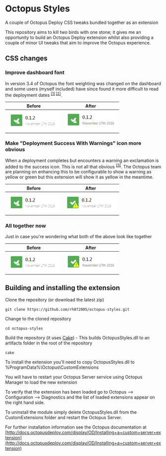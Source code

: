 # Octopus Styles
A couple of Octopus Deploy CSS tweaks bundled together as an extension

This repository aims to kill two birds with one stone; it gives me an opportunity to build an Octopus Deploy extension whilst also providing a couple of minor UI tweaks that aim to improve the Octopus experience.

## CSS changes
### Improve dashboard font
In version 3.4 of Octopus the font weighting was changed on the dashboard and some users (myself included) have since found it more difficult to read the deployment dates <sup>[[1]](https://help.octopusdeploy.com/discussions/problems/47286-dashboard-font) [[2]](https://octopusdeploy.uservoice.com/forums/170787-general/suggestions/15819517-change-the-fonts-in-the-3-4-dashboard)</sup>.


| Before                                        | After |
| ------                                        | ----- |
| ![Dashboard before](art/dashboard-before.png) | ![Dashboard After](art/dashboard-after.png)


### Make "Deployment Success With Warnings" icon more obvious
When a deployment completes but encounters a warning an exclamation is added to the success icon. This is not all that obvious <sup>[[3]](https://github.com/OctopusDeploy/Issues/issues/1888)</sup>. The Octopus team are planning on enhancing this to be configurable to show a warning as yellow or green but this extension will show it as yellow in the meantime.

| Before                                        | After |
| ------                                        | ----- |
| ![Warning before](art/dashboard-before.png) | ![Warning After](art/warning-after.png)

### All together now

Just in case you're wondering what both of the above look like together

| Before                                        | After |
| ------                                        | ----- |
| ![Both before](art/dashboard-before.png) | ![Both After](art/both-after.png)

## Building and installing the extension

Clone the repository (or download the latest zip)
~~~
git clone https://github.com/rh072005/octopus-styles.git
~~~

Change to the cloned repository
~~~
cd octopus-styles
~~~

Build the repository (it uses [Cake]("http://cakebuild.net/")) - This builds OctopusStyles.dll to an artifacts folder in the root of the repository
~~~
cake
~~~

To install the extension you'll need to copy OctopusStyles.dll to %ProgramData%\Octopus\CustomExtensions

You will have to restart your Octopus Server service using Octopus Manager to load the new extension

To verify that the extension has been loaded go to Octopus --> Configuration --> Diagnostics and the list of loaded extensions appear on the right hand side.

To uninstall the module simply delete OctopusStyles.dll from the CustomExtensions folder and restart the Octopus Server.

For further installation information see the Octopus documentation at [http://docs.octopusdeploy.com/display/OD/Installing+a+custom+server+extension](http://docs.octopusdeploy.com/display/OD/Installing+a+custom+server+extension)
